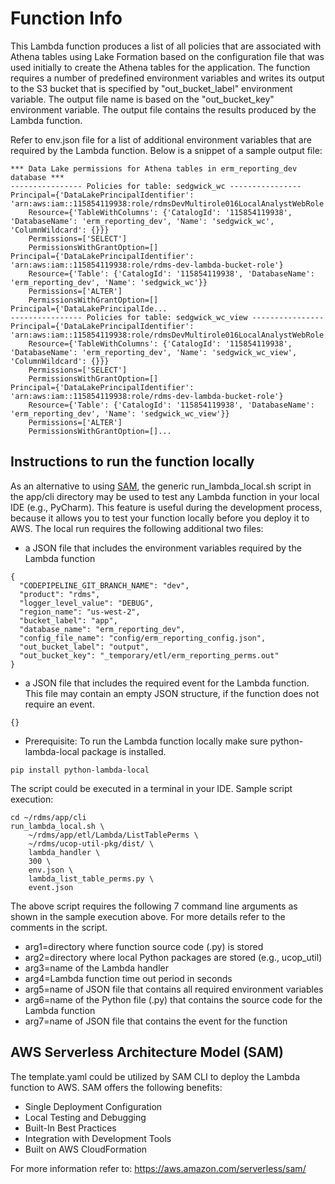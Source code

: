 # Function Info
This Lambda function produces a list of all policies that are associated with Athena tables
using Lake Formation based on the configuration file that was used initially to create
the Athena tables for the application.
The function requires a number of predefined environment variables and
writes its output to the S3 bucket that is specified by "out_bucket_label"
environment variable. The output file name is based on the "out_bucket_key" environment
variable. The output file contains the results produced by the Lambda function.

Refer to env.json file for a list of additional environment variables that are required by
the Lambda function.
Below is a snippet of a sample output file:
```
*** Data Lake permissions for Athena tables in erm_reporting_dev database ***
---------------- Policies for table: sedgwick_wc ----------------
Principal={'DataLakePrincipalIdentifier': 'arn:aws:iam::115854119938:role/rdmsDevMultirole016LocalAnalystWebRole'}
	Resource={'TableWithColumns': {'CatalogId': '115854119938', 'DatabaseName': 'erm_reporting_dev', 'Name': 'sedgwick_wc', 'ColumnWildcard': {}}}
	Permissions=['SELECT']
	PermissionsWithGrantOption=[]
Principal={'DataLakePrincipalIdentifier': 'arn:aws:iam::115854119938:role/rdms-dev-lambda-bucket-role'}
	Resource={'Table': {'CatalogId': '115854119938', 'DatabaseName': 'erm_reporting_dev', 'Name': 'sedgwick_wc'}}
	Permissions=['ALTER']
	PermissionsWithGrantOption=[]
Principal={'DataLakePrincipalIde...
---------------- Policies for table: sedgwick_wc_view ----------------
Principal={'DataLakePrincipalIdentifier': 'arn:aws:iam::115854119938:role/rdmsDevMultirole016LocalAnalystWebRole'}
	Resource={'TableWithColumns': {'CatalogId': '115854119938', 'DatabaseName': 'erm_reporting_dev', 'Name': 'sedgwick_wc_view', 'ColumnWildcard': {}}}
	Permissions=['SELECT']
	PermissionsWithGrantOption=[]
Principal={'DataLakePrincipalIdentifier': 'arn:aws:iam::115854119938:role/rdms-dev-lambda-bucket-role'}
	Resource={'Table': {'CatalogId': '115854119938', 'DatabaseName': 'erm_reporting_dev', 'Name': 'sedgwick_wc_view'}}
	Permissions=['ALTER']
	PermissionsWithGrantOption=[]...

```
## Instructions to run the function locally
As an alternative to using [SAM](https://aws.amazon.com/serverless/sam/), the generic run_lambda_local.sh script in the app/cli directory
may be used to test any Lambda function in your local IDE (e.g., PyCharm). This feature is useful
during the development process, because it allows you to test your function locally before you
deploy it to AWS.
The local run requires the following additional two files:
- a JSON file that includes
the environment variables required by the Lambda function
```buildoutcfg=
{
  "CODEPIPELINE_GIT_BRANCH_NAME": "dev",
  "product": "rdms",
  "logger_level_value": "DEBUG",
  "region_name": "us-west-2",
  "bucket_label": "app",
  "database_name": "erm_reporting_dev",
  "config_file_name": "config/erm_reporting_config.json",
  "out_bucket_label": "output",
  "out_bucket_key": "_temporary/etl/erm_reporting_perms.out"
}
```
- a JSON file that includes the required event for the Lambda function. This file may contain
an empty JSON structure, if the function does not require an event.
```buildoutcfg=
{}
```

* Prerequisite: To run the Lambda function locally make sure python-lambda-local package is installed.

```
pip install python-lambda-local

```
The script could be executed in a terminal in your IDE. Sample script execution:
```buildoutcfg=
cd ~/rdms/app/cli
run_lambda_local.sh \
    ~/rdms/app/etl/Lambda/ListTablePerms \
    ~/rdms/ucop-util-pkg/dist/ \
    lambda_handler \
    300 \
    env.json \
    lambda_list_table_perms.py \
    event.json
```

The above script requires the following 7 command line arguments as shown in the sample
execution above. For more details refer to the comments in the script.
-  arg1=directory where function source code (.py) is stored
-  arg2=directory where local Python packages are stored (e.g., ucop_util)
-  arg3=name of the Lambda handler
-  arg4=Lambda function time out period in seconds
-  arg5=name of JSON file that contains all required environment variables
-  arg6=name of the Python file (.py) that contains the source code for the Lambda function
-  arg7=name of JSON file that contains the event for the function

## AWS Serverless Architecture Model (SAM)
The template.yaml could be utilized by SAM CLI to deploy the Lambda function to AWS.
SAM offers the following benefits:
- Single Deployment Configuration
- Local Testing and Debugging
- Built-In Best Practices
- Integration with Development Tools
- Built on AWS CloudFormation

For more information refer to: https://aws.amazon.com/serverless/sam/
